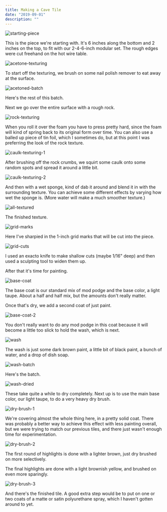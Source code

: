 ```yaml
---
title: Making a Cave Tile
date: "2019-09-01"
description: ""
---
```


![starting-piece](starting-piece.jpg)

This is the piece we're starting with. It's 6 inches along the bottom and 2 inches on the top, to fit with our 2-4-6-inch modular set. The rough edges were cut freehand on the hot wire table.

![acetone-texturing](acetone-texturing.jpg)

To start off the texturing, we brush on some nail polish remover to eat away at the surface.

![acetoned-batch](acetoned-batch.jpg)

Here's the rest of this batch.

Next we go over the entire surface with a rough rock.

![rock-texturing](rock-texturing.jpg)

When you roll it over the foam you have to press pretty hard, since the foam will kind of spring back to its original form over time. You can also use a balled up piece of tin foil, which I sometimes do, but at this point I was preferring the look of the rock texture.

![caulk-texturing-1](caulk-texturing-1.jpg)

After brushing off the rock crumbs, we squirt some caulk onto some random spots and spread it around a little bit.

![caulk-texturing-2](caulk-texturing-2.jpg)

And then with a wet sponge, kind of dab it around and blend it in with the surrounding texture. You can achieve some different effects by varying how wet the sponge is. (More water will make a much smoother texture.)

![all-textured](all-textured.jpg)

The finished texture.

![grid-marks](grid-marks.jpg)

Here I've sharpied in the 1-inch grid marks that will be cut into the piece.

![grid-cuts](grid-cuts.jpg)

I used an exacto knife to make shallow cuts (maybe 1/16" deep) and then used a sculpting tool to widen them up.

After that it's time for painting.

![base-coat](base-coat.jpg)

The base coat is our standard mix of mod podge and the base color, a light taupe. About a half and half mix, but the amounts don't really matter.

Once that's dry, we add a second coat of just paint.

![base-coat-2](base-coat-2.jpg)

You don't really want to do any mod podge in this coat because it will become a little too slick to hold the wash, which is next.

![wash](wash.jpg)

The wash is just some dark brown paint, a little bit of black paint, a bunch of water, and a drop of dish soap.

![wash-batch](wash-batch.jpg)

Here's the batch.

![wash-dried](wash-dried.jpg)

These take quite a while to dry completely. Next up is to use the main base color, our light taupe, to do a very heavy dry brush.

![dry-brush-1](dry-brush-1.jpg)

We're covering almost the whole thing here, in a pretty solid coat. There was probably a better way to achieve this effect with less painting overall, but we were trying to match our previous tiles, and there just wasn't enough time for experimentation.

![dry-brush-2](dry-brush-2.jpg)

The first round of highlights is done with a lighter brown, just dry brushed on more selectively.

The final highlights are done with a light brownish yellow, and brushed on even more sparingly.

![dry-brush-3](dry-brush-3.jpg)

And there's the finished tile. A good extra step would be to put on one or two coats of a matte or satin polyurethane spray, which I haven't gotten around to yet.
